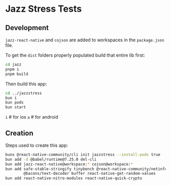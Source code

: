 # Jazz Stress Tests

## Development
`jazz-react-native` and `cojson` are added to workspaces in the `package.json` file.

To get the `dist` folders properly populated build that entire lib first:

```bash
cd jazz
pnpm i
pnpm build
```

Then build this app:

```bash
cd ../jazzstress
bun i
bun pods
bun start
```
`i` # for ios
`a` # for android

## Creation

Steps used to create this app:

```bash
bunx @react-native-community/cli init jazzstress --install-pods true
bun add -d @babel/runtime@7.25.0 del-cli
bun add jazz-react-native@workspace:* cojson@workspace:*
bun add safe-stable-stringify tinybench @react-native-community/netinfo \
        @bacons/text-decoder buffer react-native-get-random-values
bun add react-native-nitro-modules react-native-quick-crypto
```
